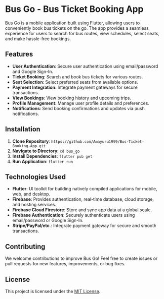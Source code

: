 # Bus Go - Bus Ticket Booking App

Bus Go is a mobile application built using Flutter, allowing users to conveniently book bus tickets on the go. The app provides a seamless experience for users to search for bus routes, view schedules, select seats, and make hassle-free bookings.

## Features

- **User Authentication**: Secure user authentication using email/password and Google Sign-In.
- **Ticket Booking**: Search and book bus tickets for various routes.
- **Seat Selection**: Select preferred seats from available options.
- **Payment Integration**: Integrate payment gateways for secure transactions.
- **View Bookings**: View booking history and upcoming trips.
- **Profile Management**: Manage user profile details and preferences.
- **Notifications**: Send booking confirmations and updates via push notifications.

## Installation

1. **Clone Repository**: `https://github.com/Amayuru1999/Bus-Ticket-Booking-App.git`
2. **Navigate to Directory**: `cd bus_go`
3. **Install Dependencies**: `flutter pub get`
4. **Run Application**: `flutter run`

## Technologies Used

- **Flutter**: UI toolkit for building natively compiled applications for mobile, web, and desktop.
- **Firebase**: Provides authentication, real-time database, cloud storage, and hosting services.
- **Firebase Cloud Firestore**: Store and sync app data at a global scale.
- **Firebase Authentication**: Securely authenticate users using email/password or Google Sign-In.
- **Stripe/PayPal/etc.**: Integrate payment gateway for secure and smooth transactions.

## Contributing

We welcome contributions to improve Bus Go! Feel free to create issues or pull requests for new features, improvements, or bug fixes.

## License
This project is licensed under the [MIT License](LICENSE).
